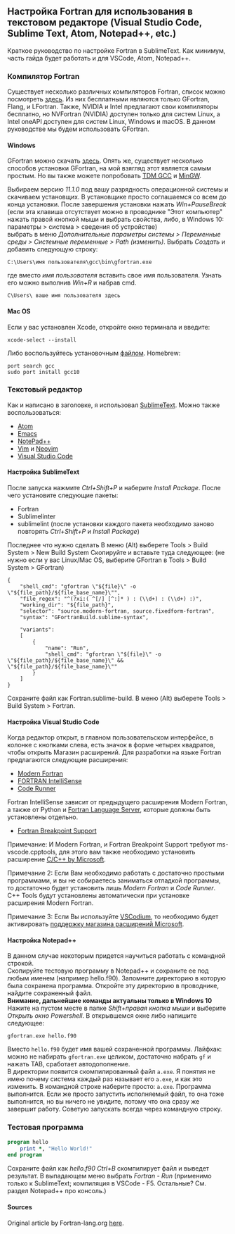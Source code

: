 ## Настройка Fortran для использования в текстовом редакторе (Visual Studio Code, Sublime Text, Atom, Notepad++, etc.)

Краткое руководство по настройке Fortran в SublimeText. Как минимум, часть гайда будет работать и для VSCode, Atom, Notepad++.

### Компилятор Fortran

Существует несколько различных компиляторов Fortran, список можно посмотреть [здесь](https://fortran-lang.org/compilers/). Из них бесплатными являются только GFortran, Flang, и LFortran. Также, NVIDIA и Intel предлагают свои компиляторы бесплатно, но NVFortran (NVIDIA) доступен только для систем Linux, а Intel oneAPI доступен для систем Linux, Windows и macOS. В данном руководстве мы будем использовать GFortran. 

#### Windows
GFortran можно скачать [здесь](http://www.equation.com/servlet/equation.cmd?fa=fortran). Опять же, существует несколько способов установки GFortran, на мой взягляд этот является самым простым. Но вы также можете попробовать [TDM GCC](https://jmeubank.github.io/tdm-gcc/articles/2020-03/9.2.0-release) и [MinGW](http://mingw-w64.org/doku.php/download/mingw-builds). 

Выбираем версию *11.1.0* под вашу разрядность операционной системы и скачиваем установщих. В установщике просто соглашаемся со всем до конца установки.
После завершения установки нажать *Win+PauseBreak*  
(если эта клавиша отсутствует можно в проводнике "Этот компьютер" нажать правой кнопкой мыши и выбрать свойства, либо, в Windows 10: параметры > система > сведения об устройстве)  
выбрать в меню *Дополнительные параметры системы > Переменные среды > Системные переменные > Path (изменить)*. Выбрать *Создать* и добавить следующую строку:
```
‪C:\Users\имя пользователя\gcc\bin\gfortran.exe
```
где вместо *имя пользователя* вставить свое имя пользователя. Узнать его можно выполнив *Win+R* и набрав cmd. 
```
C\Users\ ваше имя пользователя здесь
```
#### Mac OS
Если у вас установлен Xcode, откройте окно терминала и введите:
```
xcode-select --install
```
Либо воспользуйтесь установочным [файлом](https://github.com/fxcoudert/gfortran-for-macOS/releases).
Homebrew:
```
port search gcc
sudo port install gcc10
```

### Текстовый редактор

Как и написано в заголовке, я использовал [SublimeText](https://www.sublimetext.com/). Можно также воспользоваться:

* [Atom](https://atom.io/)
* [Emacs](https://www.gnu.org/software/emacs/)
* [NotePad++](https://notepad-plus-plus.org/)
* [Vim](https://www.vim.org/) и [Neovim](https://neovim.io/)
* [Visual Studio Code](https://code.visualstudio.com/)

#### Настройка SublimeText

После запуска нажмите *Сtrl+Shift+P* и наберите *Install Package*.
После чего установите следующие пакеты:
* Fortran
* Sublimelinter
* sublimelint
(после установки каждого пакета необходимо заново повторять *Ctrl+Shift+P* и *Install Package*)

Последнее что нужно сделать
В меню (Alt) выберете Tools > Build System > New Build System
Скопируйте и вставьте туда следующее: (не нужно если у вас Linux/Mac OS, выберите GFortran в Tools > Build System > GFortran)
```
{
    "shell_cmd": "gfortran \"${file}\" -o \"${file_path}/${file_base_name}\"",
    "file_regex": "^(?xi:( ^[/] [^:]* ) : (\\d+) : (\\d+) :)",
    "working_dir": "${file_path}",
    "selector": "source.modern-fortran, source.fixedform-fortran",
    "syntax": "GFortranBuild.sublime-syntax",

    "variants":
    [
        {
            "name": "Run",
            "shell_cmd": "gfortran \"${file}\" -o \"${file_path}/${file_base_name}\" && \"${file_path}/${file_base_name}\""
        }
    ]
}
```
Сохраните файл как Fortran.sublime-build. В меню (Alt) выберете Tools > Build System > Fortran.

#### Настройка Visual Studio Code 
Когда редактор открыт, в главном пользовательском интерфейсе, в колонке с кнопками слева, есть значок в форме четырех квадратов, чтобы открыть Магазин расширений. Для разработки на языке Fortran предлагаются следующие расширения:

 * [Modern Fortran](https://marketplace.visualstudio.com/items?itemName=krvajalm.linter-gfortran)
 * [FORTRAN IntelliSense](https://marketplace.visualstudio.com/items?itemName=hansec.fortran-ls)
 * [Code Runner](https://marketplace.visualstudio.com/items?itemName=formulahendry.code-runner)
 
Fortran IntelliSense зависит от предыдущего расширения Modern Fortran, а также от Python и [Fortran Language Server](https://github.com/hansec/fortran-language-server), которые должны быть установлены отдельно.
* [Fortran Breakpoint Support](https://marketplace.visualstudio.com/items?itemName=ekibun.fortranbreaker)

Примечание: И Modern Fortran, и Fortran Breakpoint Support требуют ms-vscode.cpptools, для этого вам также необходимо установить расширение [C/C++ by Microsoft](https://marketplace.visualstudio.com/items?itemName=ms-vscode.cpptools).

Примечание 2: Если Вам необходимо работать с достаточно простыми программами, и вы не собираетесь заниматься отладкой программы, то достаточно будет установить лишь *Modern Fortran* и *Code Runner*. C++ Tools будут установлены автоматически при установке расширения Modern Fortran.

Примечание 3: Если Вы используйте [VSCodium](https://vscodium.com), то необходимо будет активировать [поддержку магазина расширений Microsoft](https://github.com/VSCodium/vscodium/blob/master/DOCS.md#how-to-use-the-vs-code-marketplace).

#### Настройка Notepad++
В данном случае некоторым придется научиться работать с командной строкой.  
Скопируйте тестовую программу в Notepad++ и сохраните ее под любым именем (например hello.f90). Запомните директорию в которую была сохранена программа. 
Откройте эту директорию в проводнике, найдите сохраненный файл.   
**Внимание, дальнейшие команды актуальны только в Windows 10**  
Нажите на пустом месте в папке *Shift+правая кнопка мыши* и выберите *Открыть окно Powershell*. В открывшемся окне либо напишите следующее:
```
gfortran.exe hello.f90
```
Вместо ```hello.f90``` будет имя вашей сохраненной программы. Лайфхак: можно не набирать ```gfortran.exe``` целиком, достаточно набрать ```gf``` и нажать TAB, сработает автодополнение.  
В директории появится скомпилированный файл ```a.exe```. Я понятия не имею почему система каждый раз называет его ```a.exe```, и как это изменить.  В командной строке наберите просто: ```a.exe```. Программа выполнится. Если же просто запустить исполняемый файл, то она тоже выполнится, но вы ничего не увидите, потому что она сразу же завершит работу. Советую запускать всегда через командную строку.

### Тестовая программа

```fortran
program hello
    print *, "Hello World!"
end program
```

Сохраните файл как *hello.f90*
*Ctrl+B* скомпилирует файл и выведет результат. В выпадающем меню выбрать *Fortran - Run* (применимо только к SublimeText; компиляция в VSCode - F5. Остальные? См. раздел Notepad++ про консоль.)

#### Sources
Original article by Fortran-lang.org [here](https://fortran-lang.org/learn/os_setup). 
